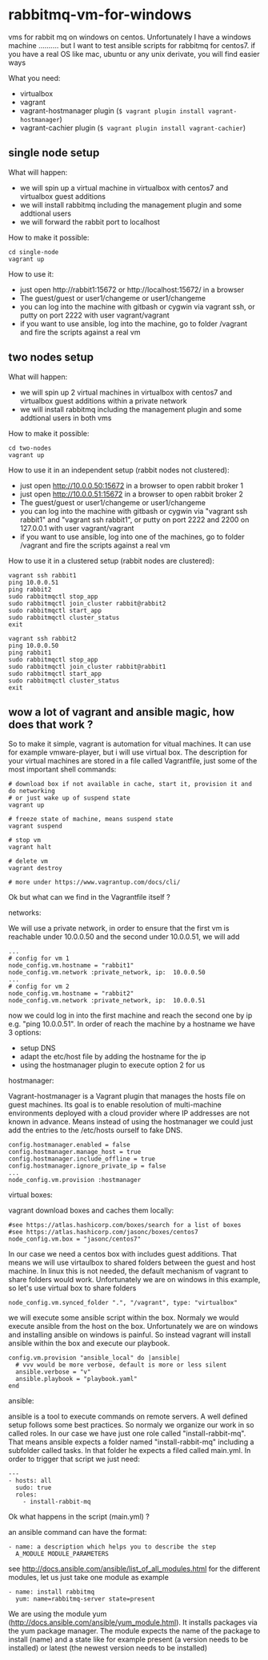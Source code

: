 # rabbitmq-vm-for-windows

vms for rabbit mq on windows on centos.
Unfortunately I have a windows machine .......... but I want to test ansible scripts for rabbitmq for centos7.
if you have a real OS like mac, ubuntu or any unix derivate, you will find easier ways

What you need:

* virtualbox
* vagrant
* vagrant-hostmanager plugin (`$ vagrant plugin install vagrant-hostmanager`)
* vagrant-cachier plugin (`$ vagrant plugin install vagrant-cachier`)

## single node setup

What will happen:

* we will spin up a virtual machine in virtualbox with centos7 and virtualbox guest additions
* we will install rabbitmq including the management plugin and some addtional users
* we will forward the rabbit port to localhost

How to make it possible:

    cd single-node
    vagrant up

How to use it:

* just open http://rabbit1:15672 or http://localhost:15672/ in a browser
* The guest/guest or user1/changeme or user1/changeme
* you can log into the machine with gitbash or cygwin via vagrant ssh, or putty on port 2222 with user vagrant/vagrant
* if you want to use ansible, log into the machine, go to folder /vagrant and fire the scripts against a real vm

## two nodes setup

What will happen:

* we will spin up 2 virtual machines in virtualbox with centos7 and virtualbox guest additions within a private network
* we will install rabbitmq including the management plugin and some addtional users in both vms

How to make it possible:

    cd two-nodes
    vagrant up

How to use it in an independent setup (rabbit nodes not clustered):

* just open http://10.0.0.50:15672 in a browser to open rabbit broker 1
* just open http://10.0.0.51:15672 in a browser to open rabbit broker 2
* The guest/guest or user1/changeme or user1/changeme
* you can log into the machine with gitbash or cygwin via "vagrant ssh rabbit1" and "vagrant ssh rabbit1", or putty on port 2222 and 2200 on 127.0.0.1 with user vagrant/vagrant
* if you want to use ansible, log into one of the machines, go to folder /vagrant and fire the scripts against a real vm

How to use it in a clustered setup (rabbit nodes are clustered):

    vagrant ssh rabbit1
    ping 10.0.0.51
    ping rabbit2
    sudo rabbitmqctl stop_app
    sudo rabbitmqctl join_cluster rabbit@rabbit2
    sudo rabbitmqctl start_app
    sudo rabbitmqctl cluster_status
    exit

    vagrant ssh rabbit2
    ping 10.0.0.50
    ping rabbit1
    sudo rabbitmqctl stop_app
    sudo rabbitmqctl join_cluster rabbit@rabbit1
    sudo rabbitmqctl start_app
    sudo rabbitmqctl cluster_status
    exit

## wow a lot of vagrant and ansible magic, how does that work ?

So to make it simple, vagrant is automation for vitual machines.
It can use for example vmware-player, but i will use virtual box.
The description for your virtual machines are stored in a file called Vagrantfile,
just some of the most important shell commands:

	# download box if not available in cache, start it, provision it and do networking
	# or just wake up of suspend state
	vagrant up

    # freeze state of machine, means suspend state
    vagrant suspend

    # stop vm
    vagrant halt

    # delete vm
    vagrant destroy

    # more under https://www.vagrantup.com/docs/cli/

Ok but what can we find in the Vagrantfile itself ?

networks:

We will use a private network, in order to ensure that the first vm is reachable under 10.0.0.50 and the second under 10.0.0.51, we will add

    ...
    # config for vm 1
    node_config.vm.hostname = "rabbit1"
    node_config.vm.network :private_network, ip:  10.0.0.50
    ...
    # config for vm 2
    node_config.vm.hostname = "rabbit2"
    node_config.vm.network :private_network, ip:  10.0.0.51

now we could log in into the first machine and reach the second one by ip e.g. "ping 10.0.0.51".
In order of reach the machine by a hostname we have 3 options:

* setup DNS
* adapt the etc/host file by adding the hostname for the ip
* using the hostmanager plugin to execute option 2 for us

hostmanager:

Vagrant-hostmanager is a Vagrant plugin that manages the hosts file on guest machines. Its goal is to enable resolution of multi-machine environments deployed with a cloud provider where IP addresses are not known in advance. Means instead of using the hostmanager we could just add the entries to the /etc/hosts ourself to fake DNS.

    config.hostmanager.enabled = false
    config.hostmanager.manage_host = true
    config.hostmanager.include_offline = true
    config.hostmanager.ignore_private_ip = false
    ...
    node_config.vm.provision :hostmanager

virtual boxes:

vagrant download boxes and caches them locally:

    #see https://atlas.hashicorp.com/boxes/search for a list of boxes
    #see https://atlas.hashicorp.com/jasonc/boxes/centos7
    node_config.vm.box = "jasonc/centos7"

In our case we need a centos box with includes guest additions.
That means we will use virtaulbox to shared folders between the guest and host machine.
In linux this is not needed, the default mechanism of vagrant to share folders would work.
Unfortunately we are on windows in this example, so let's use virtual box to share folders

    node_config.vm.synced_folder ".", "/vagrant", type: "virtualbox"

we will execute some ansible script within the box.
Normaly we would execute ansible from the host on the box.
Unfortunately we are on windows and installing ansible on windows is painful.
So instead vagrant will install ansible within the box and execute our playbook.

    config.vm.provision "ansible_local" do |ansible|
      # vvv would be more verbose, default is more or less silent
      ansible.verbose = "v"
      ansible.playbook = "playbook.yaml"
    end

ansible:

ansible is a tool to execute commands on remote servers.
A well defined setup follows some best practices.
So normaly we organize our work in so called roles.
In our case we have just one role called "install-rabbit-mq".
That means ansible expects a folder named "install-rabbit-mq" including a subfolder called tasks.
In that folder he expects a filed called main.yml. In order to trigger that script we just need:

    ---
    - hosts: all
      sudo: true
      roles:
        - install-rabbit-mq

Ok what happens in the script (main.yml) ?

an ansible command can have the format:

    - name: a description which helps you to describe the step
      A_MODULE MODULE_PARAMETERS

see http://docs.ansible.com/ansible/list_of_all_modules.html for the different modules, let us just take one module as example

    - name: install rabbitmq
      yum: name=rabbitmq-server state=present

We are using the module yum (http://docs.ansible.com/ansible/yum_module.html).
It installs packages via the yum package manager.
The module expects the name of the package to install (name) and a state like for example present (a version needs to be installed) or latest (the newest version needs to be installed)
